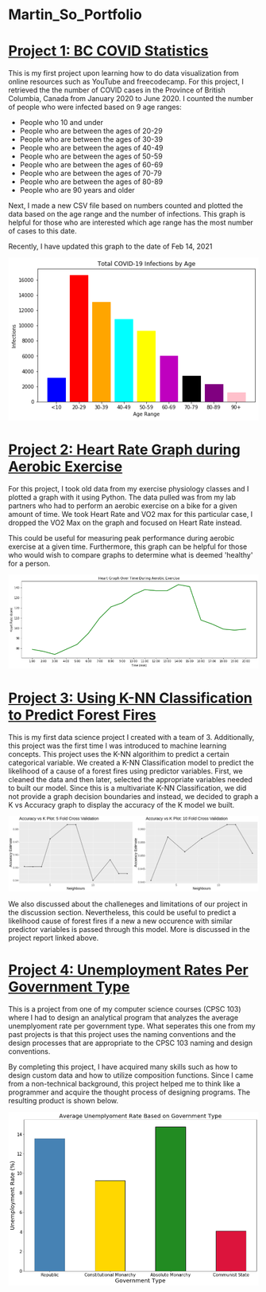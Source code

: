 # Martin_So_Portfolio

# [Project 1: BC COVID Statistics](https://github.com/MartinYTSo/Beginner_BC_COVID_Project) 

This is my first project upon learning how to do data visualization from online resources such as YouTube and freecodecamp. For this project, I retrieved the the number of COVID cases in the Province of British Columbia, Canada from January 2020 to June 2020. I counted the number of people who were infected based on 9 age ranges:

* People who 10 and under
* People who are between the ages of 20-29
* People who are between the ages of 30-39
* People who are between the ages of 40-49
* People who are between the ages of 50-59
* People who are between the ages of 60-69
* People who are between the ages of 70-79
* People who are between the ages of 80-89
* People who are 90 years and older

Next, I made a new CSV file based on numbers counted and plotted the data based on the age range and the number of infections. This graph is helpful for those who are interested which age range has the most number of cases to this date.

Recently, I have updated this graph to the date of Feb 14, 2021


![](/images/Graph.png)



# [Project 2: Heart Rate Graph during Aerobic Exercise](https://github.com/MartinYTSo/Heart_Rate)

For this project, I took old data from my exercise physiology classes and I plotted a graph with it using Python. The data pulled was from my lab partners who had to perform an aerobic exercise on a bike for a given amount of time. We took Heart Rate and VO2 max for this particular case, I dropped the VO2 Max on the graph and focused on Heart Rate instead.

This could be useful for measuring peak performance during aerobic exercise at a given time. Furthermore, this graph can be helpful for those who would wish to compare graphs to determine what is deemed 'healthy' for a person.

![](/images/HeartRate.png)


# [Project 3: Using K-NN Classification to Predict Forest Fires](https://github.com/MartinYTSo/dsci_100_algerian_forest_fires_project)

This is my first data science project I created with a team of 3. Additionally, this project was the first time I was introduced to machine learning concepts. This project uses the K-NN algorithim to predict a certain categorical variable.  We created a K-NN Classification model to predict the likelihood of a cause of a forest fires using predictor variables. First, we cleaned the data and then later, selected the appropriate variables needed to built our model. Since this is a multivariate K-NN Classification, we did not provide a graph decision boundaries and instead, we decided to graph a K vs Accuracy graph to display the accuracy of the K model we built. 

![](/images/accuracygraph.png) 

We also discussed about the challeneges and limitations of our project in the discussion section. Nevertheless, this could be useful to predict a likelihood cause of forest fires if a new a new occurence with similar predictor variables is passed through this model. More is discussed in the project report linked above.


# [Project 4: Unemployment Rates Per Government Type](https://github.com/MartinYTSo/unemployment_rate)

This is a project from one of my computer science courses (CPSC 103) where I had to design an analytical program that analyzes the average unemplyoment rate per government type. What seperates this one from my past projects is that this project uses the naming conventions and the design processes that are appropriate to the CPSC 103 naming and design conventions.

By completing this project, I have acquired many skills such as how to design custom data and how to utilize composition functions. Since I came from a non-technical background, this project helped me to think like a programmer and acquire the thought process of designing programs. The resulting product is shown below.

![](/images/unemployment_proj_graph.png) 

